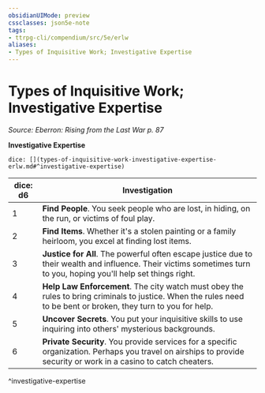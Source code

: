 ```yaml
---
obsidianUIMode: preview
cssclasses: json5e-note
tags:
- ttrpg-cli/compendium/src/5e/erlw
aliases:
- Types of Inquisitive Work; Investigative Expertise
---
```

# Types of Inquisitive Work; Investigative Expertise
*Source: Eberron: Rising from the Last War p. 87* 

**Investigative Expertise**

`dice: [](types-of-inquisitive-work-investigative-expertise-erlw.md#^investigative-expertise)`

| dice: d6 | Investigation |
|----------|---------------|
| 1 | **Find People**. You seek people who are lost, in hiding, on the run, or victims of foul play. |
| 2 | **Find Items**. Whether it's a stolen painting or a family heirloom, you excel at finding lost items. |
| 3 | **Justice for All**. The powerful often escape justice due to their wealth and influence. Their victims sometimes turn to you, hoping you'll help set things right. |
| 4 | **Help Law Enforcement**. The city watch must obey the rules to bring criminals to justice. When the rules need to be bent or broken, they turn to you for help. |
| 5 | **Uncover Secrets**. You put your inquisitive skills to use inquiring into others' mysterious backgrounds. |
| 6 | **Private Security**. You provide services for a specific organization. Perhaps you travel on airships to provide security or work in a casino to catch cheaters. |
^investigative-expertise